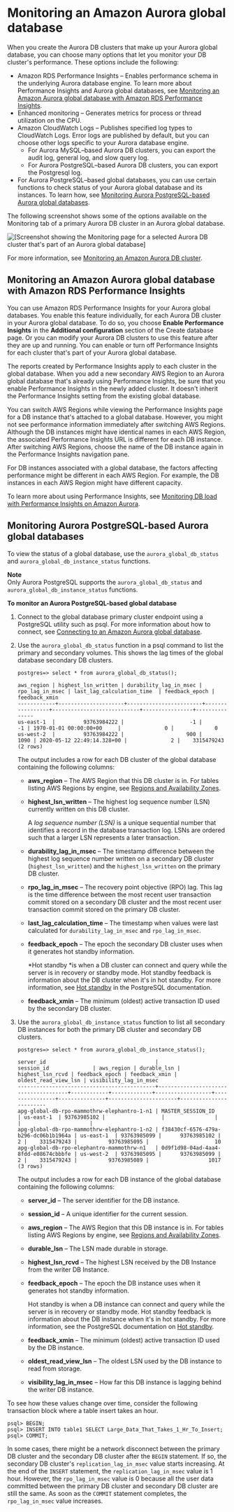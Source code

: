 # Monitoring an Amazon Aurora global database<a name="aurora-global-database-monitoring"></a>

When you create the Aurora DB clusters that make up your Aurora global database, you can choose many options that let you monitor your DB cluster's performance\. These options include the following:
+ Amazon RDS Performance Insights – Enables performance schema in the underlying Aurora database engine\. To learn more about Performance Insights and Aurora global databases, see [Monitoring an Amazon Aurora global database with Amazon RDS Performance Insights](#aurora-global-database-pi)\. 
+ Enhanced monitoring – Generates metrics for process or thread utilization on the CPU\.
+ Amazon CloudWatch Logs – Publishes specified log types to CloudWatch Logs\. Error logs are published by default, but you can choose other logs specific to your Aurora database engine\.
  + For Aurora MySQL–based Aurora DB clusters, you can export the audit log, general log, and slow query log\.
  + For Aurora PostgreSQL–based Aurora DB clusters, you can export the Postgresql log\.
+ For Aurora PostgreSQL–based global databases, you can use certain functions to check status of your Aurora global database and its instances\. To learn how, see [Monitoring Aurora PostgreSQL\-based Aurora global databases](#aurora-global-database-monitoring.postgres)\. 

The following screenshot shows some of the options available on the Monitoring tab of a primary Aurora DB cluster in an Aurora global database\.

![\[Screenshot showing the Monitoring page for a selected Aurora DB cluster that's part of an Aurora global database\]](http://docs.aws.amazon.com/AmazonRDS/latest/AuroraUserGuide/images/aurora-global-db-monitoring-options.png)

For more information, see [Monitoring an Amazon Aurora DB cluster](MonitoringAurora.md)\.

## Monitoring an Amazon Aurora global database with Amazon RDS Performance Insights<a name="aurora-global-database-pi"></a>

You can use Amazon RDS Performance Insights for your Aurora global databases\. You enable this feature individually, for each Aurora DB cluster in your Aurora global database\. To do so, you choose **Enable Performance Insights** in the **Additional configuration** section of the Create database page\. Or you can modify your Aurora DB clusters to use this feature after they are up and running\. You can enable or turn off Performance Insights for each cluster that's part of your Aurora global database\. 

The reports created by Performance Insights apply to each cluster in the global database\. When you add a new secondary AWS Region to an Aurora global database that's already using Performance Insights, be sure that you enable Performance Insights in the newly added cluster\. It doesn't inherit the Performance Insights setting from the existing global database\. 

You can switch AWS Regions while viewing the Performance Insights page for a DB instance that's attached to a global database\. However, you might not see performance information immediately after switching AWS Regions\. Although the DB instances might have identical names in each AWS Region, the associated Performance Insights URL is different for each DB instance\. After switching AWS Regions, choose the name of the DB instance again in the Performance Insights navigation pane\. 

For DB instances associated with a global database, the factors affecting performance might be different in each AWS Region\. For example, the DB instances in each AWS Region might have different capacity\.

To learn more about using Performance Insights, see [Monitoring DB load with Performance Insights on Amazon Aurora](USER_PerfInsights.md)\. 

## Monitoring Aurora PostgreSQL\-based Aurora global databases<a name="aurora-global-database-monitoring.postgres"></a>

To view the status of a global database, use the `aurora_global_db_status` and `aurora_global_db_instance_status` functions\. 

**Note**  
Only Aurora PostgreSQL supports the `aurora_global_db_status` and `aurora_global_db_instance_status` functions\.

**To monitor an Aurora PostgreSQL\-based global database**

1. Connect to the global database primary cluster endpoint using a PostgreSQL utility such as psql\. For more information about how to connect, see [Connecting to an Amazon Aurora global database](aurora-global-database-connecting.md)\.

1. Use the `aurora_global_db_status` function in a psql command to list the primary and secondary volumes\. This shows the lag times of the global database secondary DB clusters\.

   ```
   postgres=> select * from aurora_global_db_status();
   ```

   ```
   aws_region | highest_lsn_written | durability_lag_in_msec | rpo_lag_in_msec | last_lag_calculation_time  | feedback_epoch | feedback_xmin
   ------------+---------------------+------------------------+-----------------+----------------------------+----------------+---------------
   us-east-1  |         93763984222 |                     -1 |              -1 | 1970-01-01 00:00:00+00     |              0 |             0
   us-west-2  |         93763984222 |                    900 |            1090 | 2020-05-12 22:49:14.328+00 |              2 |    3315479243
   (2 rows)
   ```

   The output includes a row for each DB cluster of the global database containing the following columns:
   + **aws\_region** – The AWS Region that this DB cluster is in\. For tables listing AWS Regions by engine, see [ Regions and Availability Zones](https://docs.aws.amazon.com/AmazonRDS/latest/AuroraUserGuide/Concepts.RegionsAndAvailabilityZones.html#Aurora.Overview.Availability)\.
   + **highest\_lsn\_written** – The highest log sequence number \(LSN\) currently written on this DB cluster\. 

     A *log sequence number \(LSN\)* is a unique sequential number that identifies a record in the database transaction log\. LSNs are ordered such that a larger LSN represents a later transaction\.
   + **durability\_lag\_in\_msec** – The timestamp difference between the highest log sequence number written on a secondary DB cluster \(`highest_lsn_written`\) and the `highest_lsn_written` on the primary DB cluster\.
   + **rpo\_lag\_in\_msec** – The recovery point objective \(RPO\) lag\. This lag is the time difference between the most recent user transaction commit stored on a secondary DB cluster and the most recent user transaction commit stored on the primary DB cluster\.
   + **last\_lag\_calculation\_time** – The timestamp when values were last calculated for `durability_lag_in_msec` and `rpo_lag_in_msec`\.
   + **feedback\_epoch** – The epoch the secondary DB cluster uses when it generates hot standby information\.

     *Hot standby *is when a DB cluster can connect and query while the server is in recovery or standby mode\. Hot standby feedback is information about the DB cluster when it's in hot standby\. For more information, see [Hot standby](https://www.postgresql.org/docs/current/hot-standby.html) in the PostgreSQL documentation\.
   + **feedback\_xmin** – The minimum \(oldest\) active transaction ID used by the secondary DB cluster\.

1. Use the `aurora_global_db_instance_status` function to list all secondary DB instances for both the primary DB cluster and secondary DB clusters\.

   ```
   postgres=> select * from aurora_global_db_instance_status();
   ```

   ```
   server_id                                   |              session_id              | aws_region | durable_lsn | highest_lsn_rcvd | feedback_epoch | feedback_xmin | oldest_read_view_lsn | visibility_lag_in_msec
   --------------------------------------------+--------------------------------------+------------+-------------+------------------+----------------+---------------+----------------------+------------------------
   apg-global-db-rpo-mammothrw-elephantro-1-n1 | MASTER_SESSION_ID                    | us-east-1  | 93763985102 |                  |                |               |                      |
   apg-global-db-rpo-mammothrw-elephantro-1-n2 | f38430cf-6576-479a-b296-dc06b1b1964a | us-east-1  | 93763985099 |      93763985102 |              2 |    3315479243 |          93763985095 |                     10
   apg-global-db-rpo-elephantro-mammothrw-n1   | 0d9f1d98-04ad-4aa4-8fdd-e08674cbbbfe | us-west-2  | 93763985095 |      93763985099 |              2 |    3315479243 |          93763985089 |                   1017
   (3 rows)
   ```

   The output includes a row for each DB instance of the global database containing the following columns:
   + **server\_id** – The server identifier for the DB instance\.
   + **session\_id** – A unique identifier for the current session\.
   + **aws\_region** – The AWS Region that this DB instance is in\. For tables listing AWS Regions by engine, see [ Regions and Availability Zones](https://docs.aws.amazon.com/AmazonRDS/latest/AuroraUserGuide/Concepts.RegionsAndAvailabilityZones.html#Aurora.Overview.Availability)\.
   + **durable\_lsn** – The LSN made durable in storage\.
   + **highest\_lsn\_rcvd** – The highest LSN received by the DB Instance from the writer DB Instance\.
   + **feedback\_epoch** – The epoch the DB instance uses when it generates hot standby information\.

     Hot standby is when a DB instance can connect and query while the server is in recovery or standby mode\. Hot standby feedback is information about the DB instance when it's in hot standby\. For more information, see the PostgreSQL documentation on [Hot standby](https://www.postgresql.org/docs/current/hot-standby.html)\.
   + **feedback\_xmin** – The minimum \(oldest\) active transaction ID used by the DB instance\.
   + **oldest\_read\_view\_lsn** – The oldest LSN used by the DB instance to read from storage\.
   + **visibility\_lag\_in\_msec** – How far this DB instance is lagging behind the writer DB instance\.

To see how these values change over time, consider the following transaction block where a table insert takes an hour\.

```
psql> BEGIN;
psql> INSERT INTO table1 SELECT Large_Data_That_Takes_1_Hr_To_Insert;
psql> COMMIT;
```

In some cases, there might be a network disconnect between the primary DB cluster and the secondary DB cluster after the `BEGIN` statement\. If so, the secondary DB cluster's `replication_lag_in_msec` value starts increasing\. At the end of the `INSERT` statement, the `replication_lag_in_msec` value is 1 hour\. However, the `rpo_lag_in_msec` value is 0 because all the user data committed between the primary DB cluster and secondary DB cluster are still the same\. As soon as the `COMMIT` statement completes, the `rpo_lag_in_msec` value increases\. 